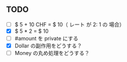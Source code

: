 ## TODO
 * [ ] $ 5 + 10 CHF = $ 10（ レート が 2: 1 の 場合）
 * [x] $ 5 * 2 = $ 10
 * [ ] #amount を private にする
 * [x] Dollar の副作用をどうする？
 * [ ] Money の丸め処理をどうする？
